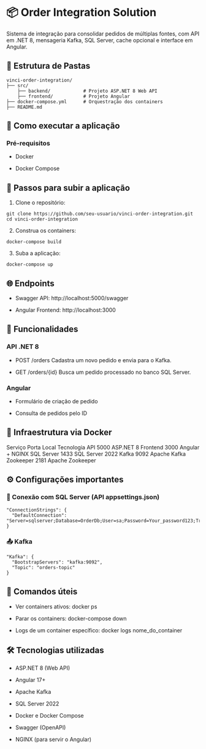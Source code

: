 # 📦 Order Integration Solution
Sistema de integração para consolidar pedidos de múltiplas fontes, com API em .NET 8, mensageria Kafka, SQL Server, cache opcional e interface em Angular.

## 📁 Estrutura de Pastas
```
vinci-order-integration/
├── src/            
    ├── backend/            # Projeto ASP.NET 8 Web API
    ├── frontend/           # Projeto Angular
├── docker-compose.yml      # Orquestração dos containers
├── README.md
```

## 🚀 Como executar a aplicação
### Pré-requisitos
- Docker

- Docker Compose

## 🔧 Passos para subir a aplicação
1. Clone o repositório:
```
git clone https://github.com/seu-usuario/vinci-order-integration.git
cd vinci-order-integration
```

2. Construa os containers:
```
docker-compose build
```

3. Suba a aplicação:
```
docker-compose up
```

## 🌐 Endpoints
- Swagger API: http://localhost:5000/swagger

- Angular Frontend: http://localhost:3000

## 📡 Funcionalidades
### API .NET 8
- POST /orders
Cadastra um novo pedido e envia para o Kafka.

- GET /orders/{id}
Busca um pedido processado no banco SQL Server.

### Angular
- Formulário de criação de pedido

- Consulta de pedidos pelo ID

## 🧱 Infraestrutura via Docker
Serviço	        Porta Local	    Tecnologia
API	            5000	        ASP.NET 8
Frontend	    3000	        Angular + NGINX
SQL Server	    1433	        SQL Server 2022
Kafka	        9092	        Apache Kafka
Zookeeper	    2181	        Apache Zookeeper

## ⚙️ Configurações importantes
### 🔐 Conexão com SQL Server (API appsettings.json)
```
"ConnectionStrings": {
  "DefaultConnection": "Server=sqlserver;Database=OrderDb;User=sa;Password=Your_password123;TrustServerCertificate=True;"
}
```

### 📤 Kafka
```
"Kafka": {
  "BootstrapServers": "kafka:9092",
  "Topic": "orders-topic"
}
```

## 🐳 Comandos úteis
- Ver containers ativos:
docker ps

- Parar os containers:
docker-compose down

- Logs de um container específico:
docker logs nome_do_container

## 🛠️ Tecnologias utilizadas
- ASP.NET 8 (Web API)

- Angular 17+

- Apache Kafka

- SQL Server 2022

- Docker e Docker Compose

- Swagger (OpenAPI)

- NGINX (para servir o Angular)